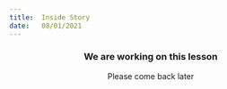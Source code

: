 ```yaml
---
title:  Inside Story
date:   08/01/2021
---
```


### <center>We are working on this lesson</center>
<center>Please come back later</center>